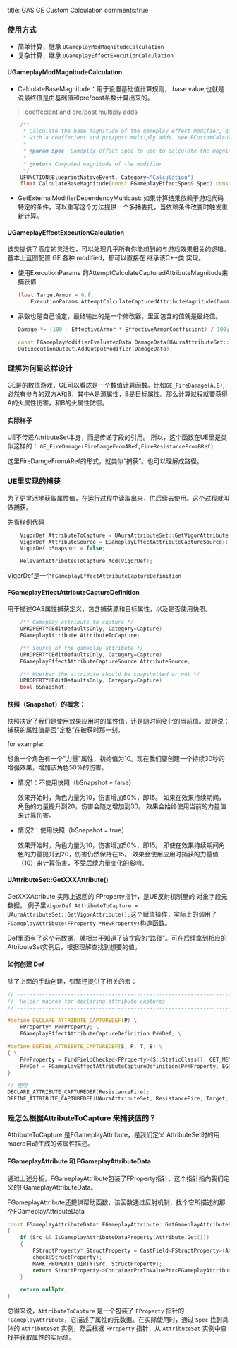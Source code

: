 title: GAS GE Custom Calculation
comments:true


### 使用方式

- 简单计算，继承 `UGameplayModMagnitudeCalculation`
- 复杂计算，继承 `UGameplayEffectExecutionCalculation`

#### UGameplayModMagnitudeCalculation

- CalculateBaseMagnitude：用于设置基础值计算规则， base value,也就是说最终值是由基础值和pre/post系数计算出来的。
 >  coeffecient and pre/post multiply adds
```cpp
	/**
	 * Calculate the base magnitude of the gameplay effect modifier, given the specified spec. Note that the owning spec def can still modify this base value
	 * with a coeffecient and pre/post multiply adds. see FCustomCalculationBasedFloat::CalculateMagnitude for details.
	 * 
	 * @param Spec	Gameplay effect spec to use to calculate the magnitude with
	 * 
	 * @return Computed magnitude of the modifier
	 */
	UFUNCTION(BlueprintNativeEvent, Category="Calculation")
	float CalculateBaseMagnitude(const FGameplayEffectSpec& Spec) const;
```    
- GetExternalModifierDependencyMulticast: 如果计算结果依赖于游戏代码特定的条件，可以重写这个方法提供一个多播委托，当依赖条件改变时触发重新计算。

#### UGameplayEffectExecutionCalculation
 该类提供了高度的灵活性，可以处理几乎所有你能想到的与游戏效果相关的逻辑。
 基本上蓝图配置 GE 各种 modified，都可以直接在 继承该C++类 实现。

 - 使用ExecutionParams 的AttemptCalculateCapturedAttributeMagnitude来捕获值
    ```cpp
    float TargetArmor = 0.f;
        ExecutionParams.AttemptCalculateCapturedAttributeMagnitude(DamageStatics().ArmorDef, EvaluationParameters, TargetArmor);
    ```
- 系数也是自己设定，最终输出的是一个修改器，里面包含的值就是最终值。
    ```cpp
    Damage *= (100 - EffectiveArmor * EffectiveArmorCoefficient) / 100;

	const FGameplayModifierEvaluatedData DamageData(UAuraAttributeSet::GetIncomingDamageAttribute(), EGameplayModOp::Additive, Damage);
	OutExecutionOutput.AddOutputModifier(DamageData);
    ```
### 理解为何是这样设计

GE是的数值游戏，GE可以看成是一个数值计算函数。比如`GE_FireDamage(A,B)`,必然有参与的双方A和B，其中A是源属性，B是目标属性。那么计算过程就要获得A的火属性伤害，和B的火属性防御。

#### 实际样子
UE不传递AttributeSet本身，而是传递字段的引用。
所以，这个函数在UE里是类似这样的：
`GE_FireDamage(FireDamgeFromARef,FireResistanceFromBRef)`

这里FireDamgeFromARef的形式，就类似“捕获”。也可以理解成路径。

### UE里实现的捕获
为了更灵活地获取属性值，在运行过程中读取出来，供后续去使用。这个过程就叫做捕获。

先看样例代码
```cpp
	VigorDef.AttributeToCapture = UAuraAttributeSet::GetVigorAttribute();
	VigorDef.AttributeSource = EGameplayEffectAttributeCaptureSource::Target;
	VigorDef.bSnapshot = false;

	RelevantAttributesToCapture.Add(VigorDef);
```    
VigorDef是一个`FGameplayEffectAttributeCaptureDefinition`

#### FGameplayEffectAttributeCaptureDefinition

用于描述GAS属性捕获定义，包含捕获源和目标属性，以及是否使用快照。
```cpp
	/** Gameplay attribute to capture */
	UPROPERTY(EditDefaultsOnly, Category=Capture)
	FGameplayAttribute AttributeToCapture;

	/** Source of the gameplay attribute */
	UPROPERTY(EditDefaultsOnly, Category=Capture)
	EGameplayEffectAttributeCaptureSource AttributeSource;

	/** Whether the attribute should be snapshotted or not */
	UPROPERTY(EditDefaultsOnly, Category=Capture)
	bool bSnapshot;
```

#### 快照（Snapshot）的概念：
快照决定了我们是使用效果应用时的属性值，还是随时间变化的当前值。就是说：捕获的属性值是否“定格”在破获时那一刻。

for example:

想象一个角色有一个"力量"属性，初始值为10。现在我们要创建一个持续30秒的增强效果，增加该角色50%的伤害。

- 情况1：不使用快照（bSnapshot = false）

	效果开始时，角色力量为10，伤害增加50%，即15。
	如果在效果持续期间，角色的力量提升到20，伤害会随之增加到30。
	效果会始终使用当前的力量值来计算伤害。

- 情况2：使用快照（bSnapshot = true）

	效果开始时，角色力量为10，伤害增加50%，即15。
	即使在效果持续期间角色的力量提升到20，伤害仍然保持在15。
	效果会使用应用时捕获的力量值（10）来计算伤害，不受后续力量变化的影响。

#### UAttributeSet::GetXXXAttribute()

GetXXXAttribute 实际上返回的 FProperty指针，是UE反射机制里的 对象字段元数据。
例子里`VigorDef.AttributeToCapture = UAuraAttributeSet::GetVigorAttribute();`这个赋值操作，实际上的调用了`FGameplayAttribute(FProperty *NewProperty)`构造函数。

Def里面有了这个元数据，就相当于知道了该字段的“路径”。可在后续拿到相应的AttributeSet实例后，根据理解查找到想要的值。


#### 如何创建 Def

除了上面的手动创建，引擎还提供了相关的宏：
```cpp
// -------------------------------------------------------------------------
//	Helper macros for declaring attribute captures 
// -------------------------------------------------------------------------

#define DECLARE_ATTRIBUTE_CAPTUREDEF(P) \
	FProperty* P##Property; \
	FGameplayEffectAttributeCaptureDefinition P##Def; \

#define DEFINE_ATTRIBUTE_CAPTUREDEF(S, P, T, B) \
{ \
	P##Property = FindFieldChecked<FProperty>(S::StaticClass(), GET_MEMBER_NAME_CHECKED(S, P)); \
	P##Def = FGameplayEffectAttributeCaptureDefinition(P##Property, EGameplayEffectAttributeCaptureSource::T, B); \
}

// 使用
DECLARE_ATTRIBUTE_CAPTUREDEF(ResistanceFire);
DEFINE_ATTRIBUTE_CAPTUREDEF(UAuraAttributeSet, ResistanceFire, Target, false);

```



###  是怎么根据AttributeToCapture 来捕获值的？
AttributeToCapture 是FGameplayAttribute，是我们定义 AttributeSet时的用macro自动生成的该属性描述。
#### FGameplayAttribute 和 FGameplayAttributeData
通过上述分析，FGameplayAttribute包装了FProperty指针，这个指针指向我们定义的FGameplayAttributeData。

FGameplayAttribute还提供帮助函数，该函数通过反射机制，找个它所描述的那个FGameplayAttributeData
```cpp
const FGameplayAttributeData* FGameplayAttribute::GetGameplayAttributeData(const UAttributeSet* Src) const
{
	if (Src && IsGameplayAttributeDataProperty(Attribute.Get()))
	{
		FStructProperty* StructProperty = CastField<FStructProperty>(Attribute.Get());
		check(StructProperty);
		MARK_PROPERTY_DIRTY(Src, StructProperty);
		return StructProperty->ContainerPtrToValuePtr<FGameplayAttributeData>(Src);
	}

	return nullptr;
}
```
总得来说，`AttributeToCapture` 是一个包装了 `FProperty` 指针的 `FGameplayAttribute`，它描述了属性的元数据。在实际使用时，通过 `Spec` 找到具体的 `AttributeSet` 实例，然后根据 `FProperty` 指针，从 `AttributeSet` 实例中查找并获取属性的实际值。





    
